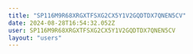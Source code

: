 ```yaml
---
title: "SP116M9R68XRGXTFSXG2CX5Y1V2GQDTDX7QNEN5CV"
date: 2024-08-28T16:54:32.052Z
user: SP116M9R68XRGXTFSXG2CX5Y1V2GQDTDX7QNEN5CV
layout: "users"
---
```

    